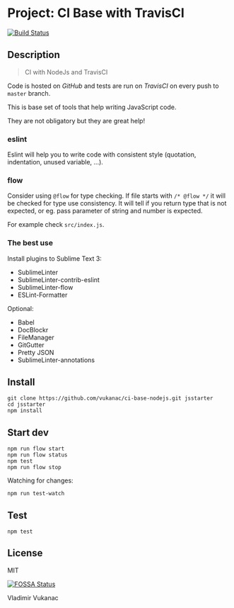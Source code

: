 # Project: CI Base with TravisCI

[![Build Status](https://travis-ci.org/vukanac/ci-base-nodejs.svg?branch=master)](https://travis-ci.org/vukanac/ci-base-nodejs)

## Description

> CI with NodeJs and TravisCI

Code is hosted on *GitHub* and tests are run on *TravisCI* on every push to `master` branch.


This is base set of tools that help writing JavaScript code.

They are not obligatory but they are great help!

### eslint

Eslint will help you to write code with consistent style (quotation, indentation, unused variable, ...).

### flow

Consider using `@flow` for type checking.
If file starts with `/* @flow */` it will be checked for type use consistency.
It will tell if you return type that is not expected, or eg. pass parameter of
string and number is expected.

For example check `src/index.js`.


### The best use

Install plugins to Sublime Text 3:

* SublimeLinter
* SublimeLinter-contrib-eslint
* SublimeLinter-flow
* ESLint-Formatter

Optional:

* Babel
* DocBlockr
* FileManager
* GitGutter
* Pretty JSON
* SublimeLinter-annotations


## Install


    git clone https://github.com/vukanac/ci-base-nodejs.git jsstarter
    cd jsstarter
    npm install

## Start dev

    npm run flow start
    npm run flow status
    npm test
    npm run flow stop

Watching for changes:

    npm run test-watch


## Test

    npm test

## License

MIT

[![FOSSA Status](https://app.fossa.io/api/projects/git%2Bgithub.com%2Fvukanac%2Fci-base-nodejs.svg?type=large)](https://app.fossa.io/projects/git%2Bgithub.com%2Fvukanac%2Fci-base-nodejs?ref=badge_large)


Vladimir Vukanac
